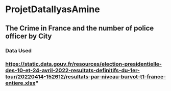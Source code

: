 # ProjetDataIlyasAmine

## The Crime in France and the number of police officer by City

### Data Used

### https://static.data.gouv.fr/resources/election-presidentielle-des-10-et-24-avril-2022-resultats-definitifs-du-1er-tour/20220414-152612/resultats-par-niveau-burvot-t1-france-entiere.xlsx"
